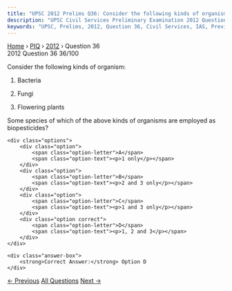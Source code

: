 ```yaml
---
title: "UPSC 2012 Prelims Q36: Consider the following kinds of organism: 1. Bacteria 2. Fun..."
description: "UPSC Civil Services Preliminary Examination 2012 Question 36 with options and answer"
keywords: "UPSC, Prelims, 2012, Question 36, Civil Services, IAS, Previous Year Questions"
---
```


<nav class="breadcrumb">
    <a href="../../">Home</a>
    <span>›</span>
    <a href="../">PIQ</a>
    <span>›</span>
    <a href="./">2012</a>
    <span>›</span>
    <span>Question 36</span>
</nav>

<div class="question-header">
    <div class="question-meta">
        <span class="year-badge">2012</span>
        <span class="question-number">Question 36</span>
        <span class="progress">36/100</span>
    </div>
    <div class="progress-bar">
        <div class="progress-fill" style="width: 36.0%"></div>
    </div>
</div>

<div class="question-content">
    <div class="question-text">
        <p>Consider the following kinds of organism:</p>
<ol>
<li>
<p>Bacteria</p>
</li>
<li>
<p>Fungi</p>
</li>
<li>
<p>Flowering plants </p>
</li>
</ol>
<p>Some species of which of the above kinds of organisms are employed as biopesticides?</p>
    </div>
    
    <div class="options">
        <div class="option">
            <span class="option-letter">A</span>
            <span class="option-text"><p>1 only</p></span>
        </div>
        <div class="option">
            <span class="option-letter">B</span>
            <span class="option-text"><p>2 and 3 only</p></span>
        </div>
        <div class="option">
            <span class="option-letter">C</span>
            <span class="option-text"><p>1 and 3 only</p></span>
        </div>
        <div class="option correct">
            <span class="option-letter">D</span>
            <span class="option-text"><p>1, 2 and 3</p></span>
        </div>
    </div>

    <div class="answer-box">
        <strong>Correct Answer:</strong> Option D
    </div>
</div>

<div class="question-nav">
    <a href="../q035-which-of-the-following-are-included-in-the-origina/" class="nav-btn prev">← Previous</a>
    <a href="../" class="nav-btn center">All Questions</a>
    <a href="../q037-biomass-gasification-is-considered-to-be-one-of-th/" class="nav-btn next">Next →</a>
</div>

